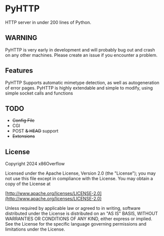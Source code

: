 # PyHTTP
HTTP server in under 200 lines of Python.

## WARNING
PyHTTP is very early in development and will probably bug out and crash on any other machines.
Please create an issue if you encounter a problem.

## Features
PyHTTP Supports automatic mimetype detection, as well as autogeneration of error pages.
PyHTTP is highly extendable and simple to modify, using simple socket calls and functions

## TODO
 - ~~Config File~~
 - CGI
 - POST ~~& HEAD~~ support
 - ~~Extensions~~

## License

Copyright 2024 x86Overflow

Licensed under the Apache License, Version 2.0 (the "License");
you may not use this file except in compliance with the License.
You may obtain a copy of the License at

[http://www.apache.org/licenses/LICENSE-2.0](http://www.apache.org/licenses/LICENSE-2.0)

Unless required by applicable law or agreed to in writing, software
distributed under the License is distributed on an "AS IS" BASIS,
WITHOUT WARRANTIES OR CONDITIONS OF ANY KIND, either express or implied.
See the License for the specific language governing permissions and
limitations under the License.